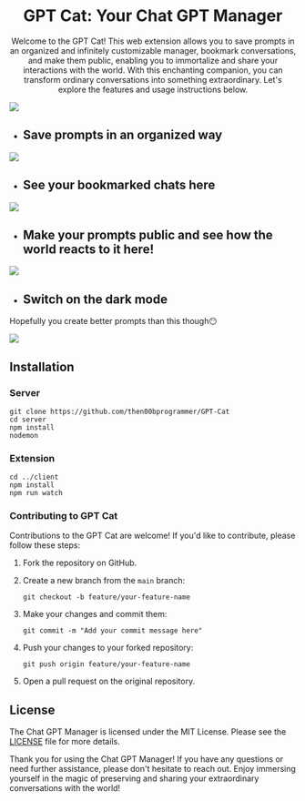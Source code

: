 <h1 align="center">GPT Cat: Your Chat GPT Manager</h1>
<p align="center">
Welcome to the GPT Cat! This web extension allows you to save prompts in an organized and infinitely customizable manager, bookmark conversations, and make them public, enabling you to immortalize and share your interactions with the world. With this enchanting companion, you can transform ordinary conversations into something extraordinary. Let's explore the features and usage instructions below.
</p>
<img src='https://github.com/then00bprogrammer/GPT-Cat/assets/96624909/ae76a0fd-251c-4d10-8eaa-41f638663213'/>
<ul>
  <li><h2>Save prompts in an organized way</h2></li>
</ul>
<img src='https://github.com/then00bprogrammer/GPT-Cat/assets/96624909/925632bb-11be-4c79-9f30-e9d2c8871a4b'/>
<ul>
  <li><h2>See your bookmarked chats here</h2></li>
</ul>
<img src='https://github.com/then00bprogrammer/GPT-Cat/assets/96624909/90d7a00b-6e90-4142-97f9-465a60739f5d'/>
<ul>
  <li><h2>Make your prompts public and see how the world reacts to it here!</h2></li>
</ul>
<img src='https://github.com/then00bprogrammer/GPT-Cat/assets/96624909/db339c77-800d-4ea2-bf6d-5077ed4546be'/>
<ul>
  <li><h2>Switch on the dark mode</h2></li>
</ul>
<p>Hopefully you create better prompts than this though😶</p>
<img src='https://github.com/then00bprogrammer/GPT-Cat/assets/96624909/2e2a099d-0b61-444a-9ebd-44aa1fed7ca2'/>
<h2>Installation</h2>
<h3>Server</h3>

```shell
git clone https://github.com/then00bprogrammer/GPT-Cat
cd server
npm install
nodemon
```
<h3>Extension</h3>

```shell
cd ../client
npm install
npm run watch
```
<h3>Contributing to GPT Cat</h3>
Contributions to the GPT Cat are welcome! If you'd like to contribute, please follow these steps:

1. Fork the repository on GitHub.

2. Create a new branch from the `main` branch:

   ```shell
   git checkout -b feature/your-feature-name
3. Make your changes and commit them:

   ```shell
   git commit -m "Add your commit message here"
   ```
4. Push your changes to your forked repository:
   ```shell
   git push origin feature/your-feature-name
   ```
5. Open a pull request on the original repository.
   
<h2>License</h2>
The Chat GPT Manager is licensed under the MIT License. Please see the <a href='https://github.com/then00bprogrammer/GPT-Cat/blob/main/LICENSE'>LICENSE</a> file for more details.

Thank you for using the Chat GPT Manager! If you have any questions or need further assistance, please don't hesitate to reach out. Enjoy immersing yourself in the magic of preserving and sharing your extraordinary conversations with the world!
   

